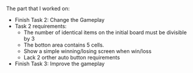 The part that I worked on:
 - Finish Task 2: Change the Gameplay
 - Task 2 requirements:
   + The number of identical items on the initial board must be divisible by 3
   + The botton area contains 5 cells.
   + Show a simple winning/losing screen when win/loss
   + Lack 2 orther auto button requirements
 - Finish Task 3: Improve the gameplay
